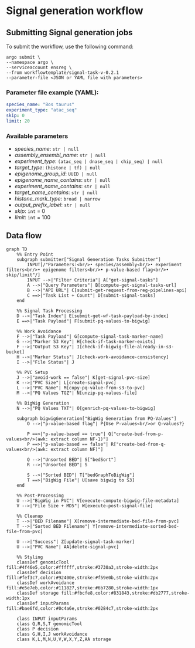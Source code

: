 # Signal generation workflow

## Submitting Signal generation jobs

To submit the workflow, use the following command:

```
argo submit \
--namespace argo \
--serviceaccount ensreg \
--from workflowtemplate/signal-task-v-0.2.1
--parameter-file <JSON or YAML file with parameters>
```

### Parameter file example (YAML):
```yaml
species_name: "Bos taurus"
experiment_type: "atac_seq"
skip: 0
limit: 20
```

### Available parameters

- *species_name*: `str | null`
- *assembly_ensembl_name*: `str | null`
- *experiment_type*: `(atac_seq | dnase_seq | chip_seq) | null`
- *target_type*: `(histone | tf) | null`
- *epigenome_group_id*: `UUID | null`
- *epigenome_name_contains*: `str | null`
- *experiment_name_contains*: `str | null`
- *target_name_contains*: `str | null`
- *histone_mark_type*: `broad | narrow`
- *output_prefix_label*: `str | null`
- *skip*: `int` = 0
- *limit*: `int` = 100

## Data flow

```mermaid
graph TD
    %% Entry Point
    subgraph submitter["Signal Generation Tasks Submitter"]
        INPUT[/"Parameters:<br/>• species/assembly<br/>• experiment filters<br/>• epigenome filters<br/>• p-value-based flag<br/>• skip/limit"/]
        INPUT -->|"Filter Criteria"| A["get-signal-tasks"]
        A -->|"Query Parameters"| B[compute-get-signal-tasks-url]
        B -->|"API URL"| C[submit-get-request-from-reg-pipelines-api]
        C ==>|"Task List + Count"| D[submit-signal-tasks]
    end
    
    %% Signal Task Processing
    D -->|"Task Index"| E[submit-get-wf-task-payload-by-index]
    E ==>|"Task Payload"| F[submit-pq-values-to-bigwig]
    
    %% Work Avoidance
    F -->|"Task Payload"| G[compute-signal-task-marker-name]
    G -->|"Marker S3 Key"| H[check-if-task-marker-exists]
    F -->|"Output S3 Key"| I[check-if-bigwig-file-already-in-s3-bucket]
    H -->|"Marker Status"| J[check-work-avoidance-consistency]
    I -->|"File Status"| J
    
    %% PVC Setup
    J -->|"avoid-work == false"| K[get-signal-pvc-size]
    K -->|"PVC Size"| L[create-signal-pvc]
    L -->|"PVC Name"| M[copy-pq-value-from-s3-to-pvc]
    M -->|"PQ Values TGZ"| N[unzip-pq-values-file]
    
    %% BigWig Generation
    N -->|"PQ Values TXT"| O[genrich-pq-values-to-bigwig]
    
    subgraph bigwigGeneration["BigWig Generation from PQ-Values"]
        O -->|"p-value-based flag"| P{Use P-values<br/>or Q-values?}
        
        P ==>|"p-value-based == true"| Q["create-bed-from-p-values<br/>(awk: extract column NF-1)"]
        P ==>|"p-value-based == false"| R["create-bed-from-q-values<br/>(awk: extract column NF)"]
        
        Q -->|"Unsorted BED"| S["bedSort"]
        R -->|"Unsorted BED"| S
        
        S -->|"Sorted BED"| T["bedGraphToBigWig"]
        T ==>|"BigWig File"| U[save bigwig to S3]
    end
    
    %% Post-Processing
    U -->|"BigWig in PVC"| V[execute-compute-bigwig-file-metadata]
    V -->|"File Size + MD5"| W[execute-post-signal-file]
    
    %% Cleanup
    T -->|"BED Filename"| X[remove-intermediate-bed-file-from-pvc]
    T -->|"Sorted BED Filename"| Y[remove-intermediate-sorted-bed-file-from-pvc]
    
    U -->|"Success"| Z[update-signal-task-marker]
    U -->|"PVC Name"| AA[delete-signal-pvc]
    
    %% Styling
    classDef genomicTool fill:#4f46e5,color:#ffffff,stroke:#3730a3,stroke-width:2px
    classDef decision fill:#fef3c7,color:#92400e,stroke:#f59e0b,stroke-width:2px
    classDef workAvoidance fill:#e5e7eb,color:#111827,stroke:#6b7280,stroke-width:1px
    classDef storage fill:#fbcfe8,color:#831843,stroke:#db2777,stroke-width:1px
    classDef inputParams fill:#bae6fd,color:#0c4a6e,stroke:#0284c7,stroke-width:2px
    
    class INPUT inputParams
    class Q,R,S,T genomicTool
    class P decision
    class G,H,I,J workAvoidance
    class K,L,M,N,U,V,W,X,Y,Z,AA storage

```